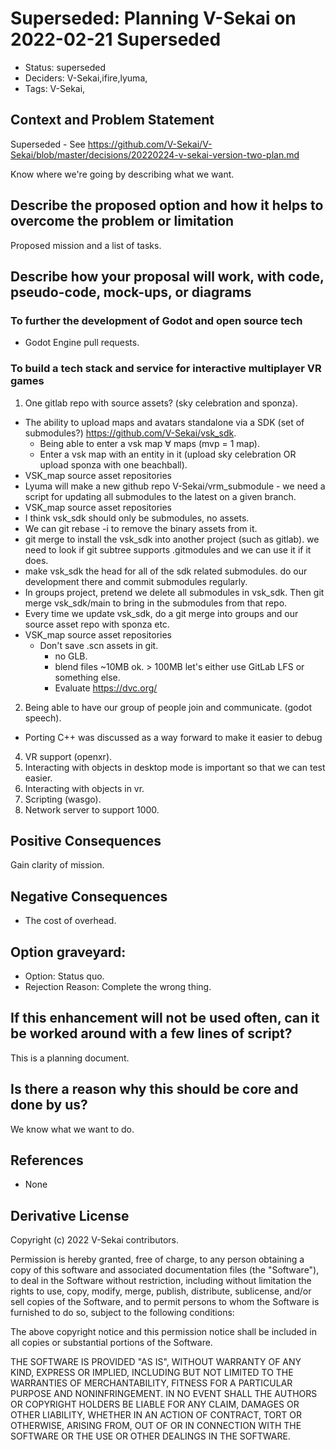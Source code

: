 # Superseded: Planning V-Sekai on 2022-02-21 Superseded

- Status: superseded <!-- draft | rejected | accepted | deprecated | superseded by -->
- Deciders: V-Sekai,ifire,lyuma,
- Tags: V-Sekai,

## Context and Problem Statement

Superseded - See <https://github.com/V-Sekai/V-Sekai/blob/master/decisions/20220224-v-sekai-version-two-plan.md>

Know where we're going by describing what we want.

## Describe the proposed option and how it helps to overcome the problem or limitation

Proposed mission and a list of tasks.

## Describe how your proposal will work, with code, pseudo-code, mock-ups, or diagrams

### To further the development of Godot and open source tech

- Godot Engine pull requests.

### To build a tech stack and service for interactive multiplayer VR games

1. One gitlab repo with source assets? (sky celebration and sponza).

- The ability to upload maps and avatars standalone via a SDK (set of submodules?) <https://github.com/V-Sekai/vsk_sdk>.
  - Being able to enter a vsk map ∀ maps (mvp = 1 map).
  - Enter a vsk map with an entity in it (upload sky celebration OR upload sponza with one beachball).
- VSK_map source asset repositories
- Lyuma will make a new github repo V-Sekai/vrm_submodule - we need a script for updating all submodules to the latest on a given branch.
- VSK_map source asset repositories
- I think vsk_sdk should only be submodules, no assets.
- We can git rebase -i to remove the binary assets from it.
- git merge to install the vsk_sdk into another project (such as gitlab). we need to look if git subtree supports .gitmodules and we can use it if it does.
- make vsk_sdk the head for all of the sdk related submodules. do our development there and commit submodules regularly.
- In groups project, pretend we delete all submodules in vsk_sdk. Then git merge vsk_sdk/main to bring in the submodules from that repo.
- Every time we update vsk_sdk, do a git merge into groups and our source asset repo with sponza etc.
- VSK_map source asset repositories
  - Don't save .scn assets in git.
    - no GLB.
    - blend files ~10MB ok. > 100MB let's either use GitLab LFS or something else.
    - Evaluate <https://dvc.org/>

2. Being able to have our group of people join and communicate. (godot speech).

- Porting C++ was discussed as a way forward to make it easier to debug

4. VR support (openxr).
5. Interacting with objects in desktop mode is important so that we can test easier.
6. Interacting with objects in vr.
7. Scripting (wasgo).
8. Network server to support 1000.

## Positive Consequences <!-- optional -->

Gain clarity of mission.

## Negative Consequences <!-- optional -->

- The cost of overhead.

## Option graveyard: <!-- same as above -->

- Option: Status quo. <!-- [List the proposed options no longer open for consideration.] -->
- Rejection Reason: Complete the wrong thing. <!-- [List the reasons for the rejection: (the Bad traits)] -->

## If this enhancement will not be used often, can it be worked around with a few lines of script?

This is a planning document.

## Is there a reason why this should be core and done by us?

We know what we want to do.

## References <!-- optional and numbers of links can vary -->

- None

## Derivative License

Copyright (c) 2022 V-Sekai contributors.

Permission is hereby granted, free of charge, to any person obtaining a copy
of this software and associated documentation files (the "Software"), to deal
in the Software without restriction, including without limitation the rights
to use, copy, modify, merge, publish, distribute, sublicense, and/or sell
copies of the Software, and to permit persons to whom the Software is
furnished to do so, subject to the following conditions:

The above copyright notice and this permission notice shall be included in all
copies or substantial portions of the Software.

THE SOFTWARE IS PROVIDED "AS IS", WITHOUT WARRANTY OF ANY KIND, EXPRESS OR
IMPLIED, INCLUDING BUT NOT LIMITED TO THE WARRANTIES OF MERCHANTABILITY,
FITNESS FOR A PARTICULAR PURPOSE AND NONINFRINGEMENT. IN NO EVENT SHALL THE
AUTHORS OR COPYRIGHT HOLDERS BE LIABLE FOR ANY CLAIM, DAMAGES OR OTHER
LIABILITY, WHETHER IN AN ACTION OF CONTRACT, TORT OR OTHERWISE, ARISING FROM,
OUT OF OR IN CONNECTION WITH THE SOFTWARE OR THE USE OR OTHER DEALINGS IN THE
SOFTWARE.
